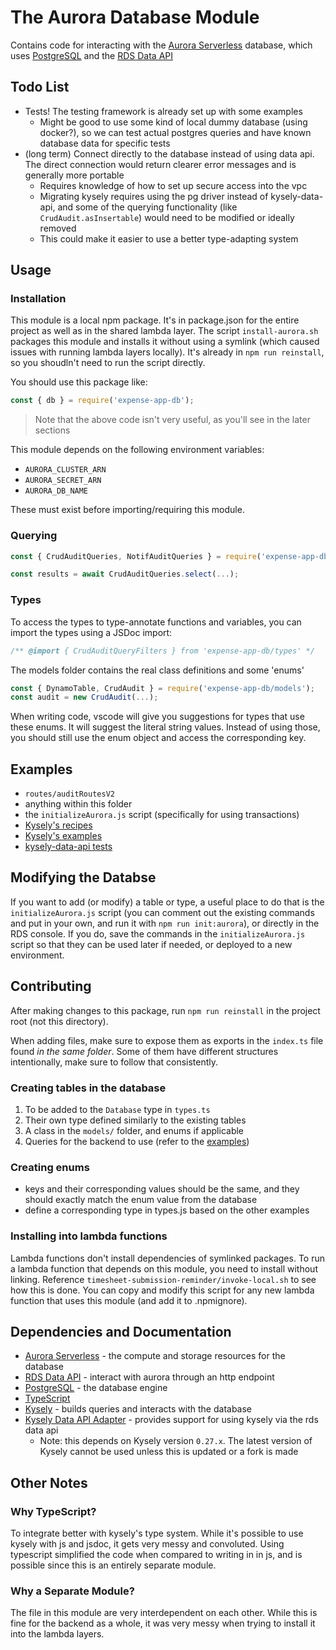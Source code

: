 # The Aurora Database Module

Contains code for interacting with the [Aurora Serverless](https://docs.aws.amazon.com/AmazonRDS/latest/AuroraUserGuide/aurora-serverless-v2.html) database, which uses [PostgreSQL](https://www.postgresql.org/docs/current/index.html) and the [RDS Data API](https://docs.aws.amazon.com/rdsdataservice/latest/APIReference/Welcome.html)

## Todo List

- Tests! The testing framework is already set up with some examples
  - Might be good to use some kind of local dummy database (using docker?), so we can test actual postgres queries and have known database data for specific tests
- (long term) Connect directly to the database instead of using data api. The direct connection would return clearer error messages and is generally more portable
  - Requires knowledge of how to set up secure access into the vpc
  - Migrating kysely requires using the pg driver instead of kysely-data-api, and some of the querying functionality (like `CrudAudit.asInsertable`) would need to be modified or ideally removed
  - This could make it easier to use a better type-adapting system

## Usage

### Installation

This module is a local npm package. It's in package.json for the entire project as well as in the shared lambda layer. The script `install-aurora.sh` packages this module and installs it without using a symlink (which caused issues with running lambda layers locally). It's already in `npm run reinstall`, so you shoudln't need to run the script directly.

You should use this package like:

```js
const { db } = require('expense-app-db');
```

> Note that the above code isn't very useful, as you'll see in the later sections

This module depends on the following environment variables:

- `AURORA_CLUSTER_ARN`
- `AURORA_SECRET_ARN`
- `AURORA_DB_NAME`

These must exist before importing/requiring this module.

### Querying

```js
const { CrudAuditQueries, NotifAuditQueries } = require('expense-app-db/queries');

const results = await CrudAuditQueries.select(...);
```

### Types

To access the types to type-annotate functions and variables, you can import the types using a JSDoc import:

```js
/** @import { CrudAuditQueryFilters } from 'expense-app-db/types' */
```

The models folder contains the real class definitions and some 'enums'

```js
const { DynamoTable, CrudAudit } = require('expense-app-db/models');
const audit = new CrudAudit(...);
```

When writing code, vscode will give you suggestions for types that use these enums. It will suggest the literal string values. Instead of using those, you should still use the enum object and access the corresponding key.

## Examples

- `routes/auditRoutesV2`
- anything within this folder
- the `initializeAurora.js` script (specifically for using transactions)
- [Kysely's recipes](https://kysely.dev/docs/category/recipes)
- [Kysely's examples](https://kysely.dev/docs/category/examples)
- [kysely-data-api tests](https://github.com/sst/kysely-data-api/blob/master/test/data-api-query-compiler.test.ts)

## Modifying the Databse

If you want to add (or modify) a table or type, a useful place to do that is the `initializeAurora.js` script (you can comment out the existing commands and put in your own, and run it with `npm run init:aurora`), or directly in the RDS console. If you do, save the commands in the `initializeAurora.js` script so that they can be used later if needed, or deployed to a new environment.

## Contributing

After making changes to this package, run `npm run reinstall` in the project root (not this directory).

When adding files, make sure to expose them as exports in the `index.ts` file found _in the same folder_. Some of them have different structures intentionally, make sure to follow that consistently.

### Creating tables in the database

1. To be added to the `Database` type in `types.ts`
2. Their own type defined similarly to the existing tables
3. A class in the `models/` folder, and enums if applicable
4. Queries for the backend to use (refer to the [examples](#examples))

### Creating enums

- keys and their corresponding values should be the same, and they should exactly match the enum value from the database
- define a corresponding type in types.js based on the other examples

### Installing into lambda functions

Lambda functions don't install dependencies of symlinked packages. To run a lambda function that depends on this module, you need to install without linking. Reference `timesheet-submission-reminder/invoke-local.sh` to see how this is done. You can copy and modify this script for any new lambda function that uses this module (and add it to .npmignore).

## Dependencies and Documentation

- [Aurora Serverless](https://docs.aws.amazon.com/AmazonRDS/latest/AuroraUserGuide/aurora-serverless-v2.html) - the compute and storage resources for the database
- [RDS Data API](https://docs.aws.amazon.com/rdsdataservice/latest/APIReference/Welcome.html) - interact with aurora through an http endpoint
- [PostgreSQL](https://www.postgresql.org/docs/current/index.html) - the database engine
- [TypeScript](https://www.typescriptlang.org/docs/handbook/typescript-in-5-minutes.html)
- [Kysely](https://kysely.dev/docs/intro) - builds queries and interacts with the database
- [Kysely Data API Adapter](https://www.npmjs.com/package/kysely-data-api) - provides support for using kysely via the rds data api
  - Note: this depends on Kysely version `0.27.x`. The latest version of Kysely cannot be used unless this is updated or a fork is made

## Other Notes

### Why TypeScript?

To integrate better with kysely's type system. While it's possible to use kysely with js and jsdoc, it gets very messy and convoluted. Using typescript simplified the code when compared to writing in in js, and is possible since this is an entirely separate module.

### Why a Separate Module?

The file in this module are very interdependent on each other. While this is fine for the backend as a whole, it was very messy when trying to install it into the lambda layers.
